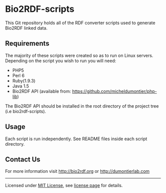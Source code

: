 Bio2RDF-scripts
===============
 This Git repository holds all of the RDF converter scripts used to generate Bio2RDF linked data.

Requirements
-------------
The majority of these scripts were created so as to run on Linux servers. Depending on the script you wish to run you will need:

* PHP5
* Perl 6
* Ruby(1.9.3)
* Java 1.5
* Bio2RDF API (available from: https://github.com/micheldumontier/php-lib)

The Bio2RDF API should be installed in the root directory of the project tree (i.e bio2rdf-scripts).

Usage
-----
Each script is run independently. See README files inside each script directory.

Contact Us
---------
For more information visit http://bio2rdf.org or http://dumontierlab.com

---
Licensed under [MIT License](http://en.wikipedia.org/wiki/MIT_License), see [license page](https://github.com/bio2rdf/bio2rdf-scripts/wiki/MIT-License) for details.
